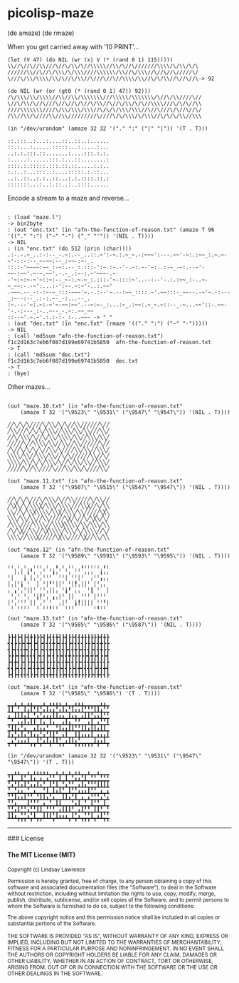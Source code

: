 # picolisp-maze
(de amaze)
(de rmaze)

When you get carried away with '10 PRINT'...

~~~~
(let (V 47) (do NIL (wr (x| V (* (rand 0 1) 115)))))
\\//\//\//\\///\//\/\\/\//\\\\\//\\/\//\///////\\\\/\/\\/\/\
//////\\//\//\/\\\/\/\\\////\\\\\\/\\//\/\\\//\//\//\/////\/
\///\/\\/\\\\/\\/\//\/\\//\///\//\//\\\\/\\//\/\/\\//\//\//\-> 92

(do NIL (wr (or (gt0 (* (rand 0 1) 47)) 92)))
/\/\\\/\\/\\\\//\\//\\/\\\\\\\///\\\\\/\\\\\\\/\//\/\\////\//
\//\/\\/\//\///\//\//\/\//\/\\//\//\/\\/\/\//\\\\///\/\/\//\\
////\\\\\\\////\/\\/\\\/\\\//\/\/\/\\\/\\\//\//\///\/\//\//\/
/\\//\\/\////\\//\\/////////\////\/\/\\\/\/\\\//\/\/\/\\//\\\

(in "/dev/urandom" (amaze 32 32 '("." ":" ("|" "|")) '(T . T)))   

::.:::..:...:....::..::..:......
::.:...:......:::::...:.....:...
..:.:.:::.::.......:....:::.:.:.
:.....:......:::.:...::........:
::::.:.:::::.:::.::.::.....:.:..
:.:..:...:::..:....:::::.:.::...
..:..::..:.:..::...:.:.::::.::.:
:::::::...:..:.::..:..::::......
~~~~

Encode a stream to a maze and reverse...

~~~~

: (load "maze.l")                                                                                                 
-> bin2byte
: (out "enc.txt" (in "afn-the-function-of-reason.txt" (amaze T 96 '(("." ":") ("~" "-") ("_" "'")) '(NIL . T))))  
-> NIL
: (in "enc.txt" (do 512 (prin (char))))                                                                         
.:-.-.~_..:-:--_-.~:.--_..::.~':-~.:.~_~.-:~~~':---.~~'-~:.:~~_:.~.~-~'-::-:--_~-~~:--_:~~-:~-_.
::.:-'~~~~:~~_:-~:.--_:.:::-':~.:~.-'-.~:.~-'~:..:-~_-~:.--~'-~~-:~~'.~-~.~~'.-.-_.:~-:.~'~~~-.~
-'~:~:~-~'~::~:--_~-:.~-~_:.:::-'~-::::~'..--:--'-.:.:~~_:-..~-~_~~:-.-~':...:-':~-.~:~'-..:.~~'
.~~~.--_-:-:~-~_:::-~~~'~.-.:--'~.--:~~_::::.~'.~~:::-_~~--.-~'~.-:---_:~--:--_.:-:.~-_-:...--_.
:~.---'~:.~:-~'~-~~:~~'.--~:~-_:...:~_.:~~:.~_~.~::--_-~...~~'::-.~~-'-.-:---_:-..~--_-.~:.~~_~~
::--~'.~.~'.:.:-:-_:-..~~~_-> "_"
: (out "dec.txt" (in "enc.txt" (rmaze '(("." ":") ("~" "-")))))                                                 
-> NIL
: (call 'md5sum "afn-the-function-of-reason.txt")                                                               
f1c2d163c7eb6f087d199e69741b5850  afn-the-function-of-reason.txt
-> T
: (call 'md5sum "dec.txt")                                                                                      
f1c2d163c7eb6f087d199e69741b5850  dec.txt
-> T
: (bye)                        

~~~~

Other mazes...

~~~~

(out "maze.10.txt" (in "afn-the-function-of-reason.txt" 
    (amaze T 32 '("\9523\" "\9531\" ("\9547\" "\9547\")) '(NIL . T))))

╱╱╲╱╲╱╲╱╱╱╱╲╱╲╲╱╲╱╲╱╱╲╲╱╱╱╱╱╱╲╱╱
╱╲╲╱╱╱╲╱╲╱╲╱╲╲╲╱╱╲╲╲╱╲╲╱╲╲╱╱╱╲╲╱
╱╱╲╱╲╲╲╱╲╱╱╲╱╲╲╱╲╲╲╲╱╲╲╱╱╲╲╲╱╲╲╱
╱╱╱╱╱╲╱╱╲╲╲╲╱╲╲╱╱╲╲╱╱╲╲╱╱╱╱╱╱╲╱╱
╱╲╱╱╲╱╲╱╲╱╲╱╱╲╲╱╲╱╱╱╱╲╲╱╲╲╱╱╲╲╲╱
╲╲╲╲╱╲╲╱╱╲╲╲╱╲╲╱╱╲╱╲╱╱╱╱╱╱╲╲╱╱╲╱
╲╲╲╲╱╲╲╱╲╱╲╱╲╲╲╱╲╱╱╲╱╲╲╱╲╲╱╱╲╲╲╱
╱╱╱╱╱╲╱╱╲╲╱╱╱╱╲╱╱╱╲╲╱╲╲╱╲╱╱╱╱╲╲╱

(out "maze.11.txt" (in "afn-the-function-of-reason.txt" 
    (amaze T 32 '("\9507\" "\9515\" ("\9547\" "\9547\")) '(NIL . T))))

╱╱╲╱╲╱╲╱╱╱╲╱╲╲╲╱╲╱╱╲╲╱╱╱╱╱╲╱╲╲╱╱
╱╲╳╲╱╲╱╲╲╲╳╱╲╲╲╱╲╲╲╲╱╱╱╲╲╳╱╱╲╱╲╲
╲╲╱╱╲╱╲╲╳╲╲╲╲╱╲╲╳╱╲╲╲╱╲╲╱╱╱╱╱╲╳╲
╲╲╲╱╲╲╱╲╲╱╱╲╲╱╱╱╱╱╲╳╱╲╱╱╲╱╲╳╲╱╲╱
╱╲╲╲╱╱╱╱╲╲╲╲╱╱╲╲╲╳╲╲╲╲╱╲╲╱╲╲╲╱╲╲
╱╲╱╲╳╱╱╲╲╱╱╲╳╲╲╲╲╱╲╲╲╱╲╱╲╲╲╲╱╱╲╱
╲╲╲╲╱╱╲╲╲╳╱╱╱╱╱╲╳╲╲╱╱╱╱╲╳╱╱╲╲╱╲╲

(out "maze.12" (in "afn-the-function-of-reason.txt" 
    (amaze T 32 '("\9589\" "\9591\" ("\9593\" "\9595\")) '(NIL . T))))

╵╵╷╵╷╵╷╻╵╵╵╷╵╷╷╹╷╵╷╵╵╷╷╹╵╵╵╵╵╷╹╵
╷╷╵╵╵╷╹╷╵╷╵╷╷╷╹╵╷╷╷╵╷╷╷╷╵╵╵╷╷╹╵╵
╷╵╷╷╷╹╷╵╵╷╵╷╷╻╷╷╷╷╵╷╷╻╵╷╷╷╵╷╷╹╵╵
╵╵╵╷╹╷╷╷╷╵╷╷╵╷╷╵╵╷╷╻╵╵╵╵╵╷╻╵╷╵╵╷
╵╷╹╷╵╷╵╵╷╷╻╷╵╵╵╵╷╷╹╷╷╵╵╷╷╷╹╷╷╷╷╵
╷╷╵╷╷╷╵╷╷╹╵╷╵╷╹╵╵╷╷╵╵╷╻╷╷╷╷╵╷╷╻╷
╵╷╵╷╷╷╷╵╵╷╵╷╷╻╷╷╵╵╷╷╷╹╵╵╵╵╵╷╻╷╷╵

(out "maze.13.txt" (in "afn-the-function-of-reason.txt" 
    (amaze T 32 '("\9585\" "\9586\" ("\9587\")) '(NIL . T))))         

┣┣┫┣┫┣┫╋┣┣┣┫┣┫┫╋┫┣┫┣┣┫┫╋┣┣┣┣┣┫╋┣
┫┫┣┣┣┫╋┫┣┫┣┫┫┫╋┣┫┫┫┣┫┫┫┫┣┣┣┫┫╋┣┣
┫┣┫┫┫╋┫┣┣┫┣┫┫╋┫┫┫┫┣┫┫╋┣┫┫┫┣┫┫╋┣┣
┣┣┣┫╋┫┫┫┫┣┫┫┣┫┫┣┣┫┫╋┣┣┣┣┣┫╋┣┫┣┣┫
┣┫╋┫┣┫┣┣┫┫╋┫┣┣┣┣┫┫╋┫┫┣┣┫┫┫╋┫┫┫┫┣
┫┫┣┫┫┫┣┫┫╋┣┫┣┫╋┣┣┫┫┣┣┫╋┫┫┫┫┣┫┫╋┫
┣┫┣┫┫┫┫┣┣┫┣┫┫╋┫┫┣┣┫┫┫╋┣┣┣┣┣┫╋┫┫┣

(out "maze.14.txt" (in "afn-the-function-of-reason.txt" 
    (amaze T 32 '("\9585\" "\9586\") '(T . T))))                      

┳┳┻┳┻┳┻╋┳┳┳┻┳┻┻╋┻┳┻┳┳┻┻╋┳┳┳┳┳┻╋┳
┻┻┳┳┳┻╋┻┳┻┳┻┻┻╋┳┻┻┻┳┻┻┻┻┳┳┳┻┻╋┳┳
┻┳┻┻┻╋┻┳┳┻┳┻┻╋┻┻┻┻┳┻┻╋┳┻┻┻┳┻┻╋┳┳
┳┳┳┻╋┻┻┻┻┳┻┻┳┻┻┳┳┻┻╋┳┳┳┳┳┻╋┳┻┳┳┻
┳┻╋┻┳┻┳┳┻┻╋┻┳┳┳┳┻┻╋┻┻┳┳┻┻┻╋┻┻┻┻┳
┻┻┳┻┻┻┳┻┻╋┳┻┳┻╋┳┳┻┻┳┳┻╋┻┻┻┻┳┻┻╋┻
┳┻┳┻┻┻┻┳┳┻┳┻┻╋┻┻┳┳┻┻┻╋┳┳┳┳┳┻╋┻┻┳

(in "/dev/urandom" (amaze 32 32 '("\9523\" "\9531\" ("\9547\" "\9547\")) '(T . T)))  

┳┳┻┻┳┳┻┳┻┻┻┻┻┳┳┻┳┻┳┻┳┻┻┳┳┻┳┳┻┳┳┳
┳┻┳┳┻┳┳┻┻┳┻┳┻┳┳┳┻┳┻┳┳┻┻┳┻┳┳┳┳┳┳┳
┳┻┳┻┻┻┳┻┻┻┻┳┳┻┳┻┳┳┻┳┳┳┻┻┻┳┳┳┻┻┻┻
┳┳┳┻┻┳┳┳┻┳┳┳┻┳┻┻┻┳┳┻┳┳┻┻┻┻┳┳┳┻┳┻
┳┳┻┻┻┻┳┳┳┳┻┻┻┳┻┳┳┻┻┻┳┻┳┻┳┻┳┳┳┻┳┻
┳┳┻┳┳┳┻┳┳┳┳┻┳┳┳┻┻┳┳┳┳┻┻┳┳┳┻┳┳┳┻┳
┳┳┻┻┳┳┻┳┳┻┻┳┳┳┳┳┻┻┻┻┳┳┻┻┳┳┳┻┻┳┳┳
┻┻┻┳┳┳┻┳┻┳┳┻┻┻┳┻┻┻┻┳┻┳┻┳┳┳┻┳┻┻┳┳

~~~~



<hr>
### License

#### The MIT License (MIT)

<small>
Copyright (c) Lindsay Lawrence

Permission is hereby granted, free of charge, to any person obtaining a copy of this software and associated documentation files (the "Software"), to deal in the Software without restriction, including without limitation the rights to use, copy, modify, merge, publish, distribute, sublicense, and/or sell copies of the Software, and to permit persons to whom the Software is furnished to do so, subject to the following conditions:

The above copyright notice and this permission notice shall be included in all copies or substantial portions of the Software.

THE SOFTWARE IS PROVIDED "AS IS", WITHOUT WARRANTY OF ANY KIND, EXPRESS OR IMPLIED, INCLUDING BUT NOT LIMITED TO THE WARRANTIES OF MERCHANTABILITY, FITNESS FOR A PARTICULAR PURPOSE AND NONINFRINGEMENT. IN NO EVENT SHALL THE AUTHORS OR COPYRIGHT HOLDERS BE LIABLE FOR ANY CLAIM, DAMAGES OR OTHER LIABILITY, WHETHER IN AN ACTION OF CONTRACT, TORT OR OTHERWISE, ARISING FROM, OUT OF OR IN CONNECTION WITH THE SOFTWARE OR THE USE OR OTHER DEALINGS IN THE SOFTWARE.
</small>
